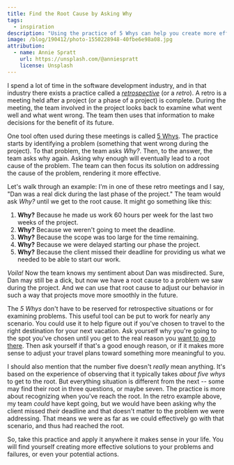 ```yaml
---
title: Find the Root Cause by Asking Why
tags:
  - inspiration
description: "Using the practice of 5 Whys can help you create more effective solutions to problems, including where you should go on your next vacation."
image: /blog/190412/photo-1550228948-40fbe6e98a08.jpg
attribution:
  - name: Annie Spratt
    url: https://unsplash.com/@anniespratt
    license: Unsplash
---
```


I spend a lot of time in the software development industry, and in that industry there exists a practice called a [_retrospective_](https://en.wikipedia.org/wiki/Retrospective) (or a _retro_). A retro is a meeting held after a project (or a phase of a project) is complete. During the meeting, the team involved in the project looks back to examine what went well and what went wrong. The team then uses that information to make decisions for the benefit of its future.

One tool often used during these meetings is called [5 Whys](https://en.wikipedia.org/wiki/5_Whys). The practice starts by identifying a problem (something that went wrong during the project). To that problem, the team asks _Why?_. Then, to the answer, the team asks why again. Asking why enough will eventually lead to a root cause of the problem. The team can then focus its solution on addressing the cause of the problem, rendering it more effective.

Let's walk through an example: I'm in one of these retro meetings and I say, "Dan was a real dick during the last phase of the project." The team would ask _Why?_ until we get to the root cause. It might go something like this:

1. **Why?** Because he made us work 60 hours per week for the last two weeks of the project.
2. **Why?** Because we weren't going to meet the deadline.
3. **Why?** Because the scope was too large for the time remaining.
4. **Why?** Because we were delayed starting our phase the project.
5. **Why?** Because the client missed their deadline for providing us what we needed to be able to start our work.

_Voila!_ Now the team knows my sentiment about Dan was misdirected. Sure, Dan may still be a dick, but now we have a root cause to a problem we saw during the project. And we can use that root cause to adjust our behavior in such a way that projects move more smoothly in the future.

The _5 Whys_ don't have to be reserved for retrospective situations or for examining problems. This useful tool can be put to work for nearly any scenario. You could use it to help figure out if you've chosen to travel to the right destination for your next vacation. Ask yourself why you're going to the spot you've chosen until you get to the real reason you [want to go to there](https://youtu.be/CWVZfqgPg-4). Then ask yourself if that's a good enough reason, or if it makes more sense to adjust your travel plans toward something more meaningful to you.

I should also mention that the number five doesn't _really_ mean anything. It's based on the experience of observing that it typically takes _about five whys_ to get to the root. But everything situation is different from the next -- some may find their root in three questions, or maybe seven. The practice is more about recognizing when you've reach the root. In the retro example above, my team _could_ have kept going, but we would have been asking why the client missed _their_ deadline and that doesn't matter to the problem we were addressing. That means we were as far as we could effectively go with that scenario, and thus had reached the root.

So, take this practice and apply it anywhere it makes sense in your life. You will find yourself creating more effective solutions to your problems and failures, or even your potential actions.
